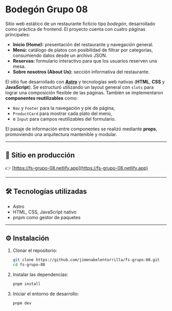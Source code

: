 # Bodegón Grupo 08

Sitio web estático de un restaurante ficticio tipo *bodegón*, desarrollado como práctica de frontend. El proyecto cuenta con cuatro páginas principales:

- **Inicio (Home):** presentación del restaurante y navegación general.
- **Menú:** catálogo de platos con posibilidad de filtrar por categorías, consumiendo datos desde un archivo JSON.
- **Reservas:** formulario interactivo para que los usuarios reserven una mesa.
- **Sobre nosotros (About Us):** sección informativa del restaurante.

El sitio fue desarrollado con **[Astro](https://astro.build/)** y tecnologías web nativas (**HTML**, **CSS** y **JavaScript**). Se estructuró utilizando un layout general con `slots` para lograr una composición flexible de las páginas. También se implementaron **componentes reutilizables** como:

- `Nav` y `Footer` para la navegación y pie de página,
- `ProductCard` para mostrar cada plato del menú,
- e `Input` para campos reutilizables del formulario.

El pasaje de información entre componentes se realizó mediante **props**, promoviendo una arquitectura mantenible y modular.

---

## 🔗 Sitio en producción

👉 [https://fs-grupo-08.netlify.app](https://fs-grupo-08.netlify.app)

---

## 🛠 Tecnologías utilizadas

- Astro
- HTML, CSS, JavaScript nativo
- pnpm como gestor de paquetes

---

## ⚙️ Instalación

1. Clonar el repositorio:
   ```bash
   git clone https://github.com/jimenabelentorrilla/fs-grupo-08.git
   cd fs-grupo-08

2. Instalar las dependencias:
    ```bash
    pnpm install

3. Iniciar el entorno de desarrollo:
    ```bash 
    pnpm dev 
